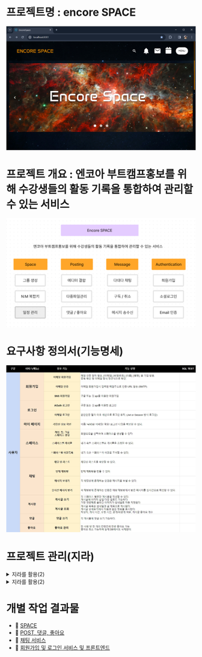 
# 프로젝트명 : encore SPACE

![img.png](docs/Common/img/img.png)

# 프로젝트 개요 : 엔코아 부트캠프홍보를 위해 수강생들의 활동 기록을 통합하여 관리할 수 있는 서비스
![img_1.png](docs/Common/img/img_1.png)


# 요구사항 정의서(기능명세)
![img_3.png](docs/Common/img/img_3.png)


# 프로젝트 관리(지라)
<details>
    <summary> 지라를 활용(2) </summary>

![img_13.png](docs/Common/img/img_13.png)
</details>

<details>
    <summary> 지라를 활용(2) </summary>

![img_14.png](docs/Common/img/img_14.png)
</details>


# 개별 작업 결과물

- 📕 [SPACE](https://github.com/lifedesigner88/Space-BackEnd/blob/main/docs/Space/README.md)
- 📙 [POST, 댓글, 좋아요](https://github.com/lifedesigner88/Space-FrontEnd/tree/main/docs/heejun_docs)
- 📗 [채팅 서비스](https://github.com/lifedesigner88/Space-FrontEnd/tree/main/docs/docs_jaeseok)
- 📘 [회원가입 및 로그인 서비스 및 프론트엔드](https://github.com/lifedesigner88/Space-FrontEnd/tree/main/docs/docs_GyeongNam)



